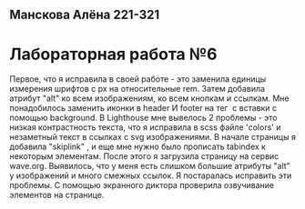 ## Манскова Алёна 221-321
# Лабораторная работа №6 

Первое, что я исправила в своей работе - это заменила единицы измерения шрифтов с px на относительные rem. 
Затем добавила атрибут "alt" ко всем изображениям, <aria-label> ко всем кнопкам и ссылкам. Мне понадобилось заменить иконки в header И footer на тег <img> с вставки с помощью background. В Lighthouse мне вывелось 2 проблемы - это низкая контрастность текста, что я исправила в scss файле 'colors' и незаметный текст в ссылках с svg изображениями. В начале страницы я добавила "skiplink" , и еще мне нужно было прописать tabindex к некоторым элементам. После этого я загрузила страницу на сервис wave.org. Выявилось, что у меня есть слишком большие атрибуты "alt" у изображений и много смежных ссылок. Я постаралась исправить эти проблемы. С помощью экранного диктора проверила озвучивание элементов на странице.
